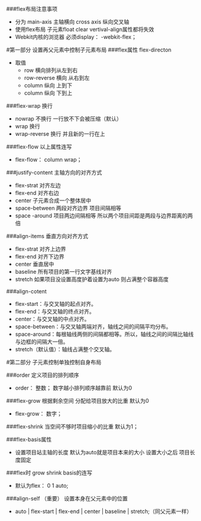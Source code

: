 ###flex布局注意事项
* 分为 main-axis 主轴横向 cross axis 纵向交叉轴
* 使用flex布局 子元素float clear vertival-align属性都将失效
* Webkit内核的浏览器 必须display： -webkit-flex；

#第一部分  设置再父元素中控制子元素布局
###flex属性 flex-directon
* 取值
	* row 横向排列从左到右
	* row-reverse 横向 从右到左
	* column 纵向 上到下 
	* column 纵向 下到上

###flex-wrap 换行
* nowrap 不换行 一行放不下会被压缩（默认）
* wrap 换行 
* wrap-reverse 换行 并且新的一行在上

###flex-flow 以上属性连写
* flex-flow： column wrap；

###justify-content 主轴方向的对齐方式
* flex-strat 对齐左边
* flex-end 对齐右边
* center 子元素合成一个整体居中
* space-between 两段对齐边界 项目间隔相等
* space -around 项目两边间隔相等 所以两个项目间距是两段与边界距离的两倍

###align-items 垂直方向对齐方式
* flex-strat 对齐上边界
* flex-end 对齐下边界
* center 垂直居中
* baseline 所有项目的第一行文字基线对齐
* stretch 如果项目没设置高度护着设置为auto 则占满整个容器高度

###align-cotent
* flex-start：与交叉轴的起点对齐。
* flex-end：与交叉轴的终点对齐。
* center：与交叉轴的中点对齐。
* space-between：与交叉轴两端对齐，轴线之间的间隔平均分布。
* space-around：每根轴线两侧的间隔都相等。所以，轴线之间的间隔比轴线与边框的间隔大一倍。
* stretch（默认值）：轴线占满整个交叉轴。

#第二部分 子元素控制单独控制自身布局

###order 定义项目的排列顺序
* order： 整数； 数字越小排列顺序越靠前 默认为0

###flex-grow 根据剩余空间 分配给项目放大的比重 默认为0
* flex-grow： 数字；

###flex-shrink 当空间不够时项目缩小的比重
默认为1；

###flex-basis属性
* 设置项目站主轴的长度 默认为auto就是项目本来的大小 设置大小之后 项目长度固定

###flex时 grow shrink basis的连写
* 默认为flex： 0 1 auto;

###align-self （重要） 设置本身在父元素中的位置
* auto | flex-start | flex-end | center | baseline | stretch;（同父元素一样）

 
